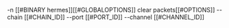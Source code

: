 -n [[#BINARY hermes]][[#GLOBALOPTIONS]] clear packets[[#OPTIONS]] --chain [[#CHAIN_ID]] --port [[#PORT_ID]] --channel [[#CHANNEL_ID]]
